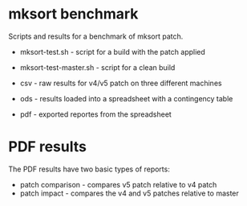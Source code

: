 # mksort benchmark

Scripts and results for a benchmark of mksort patch.

- mksort-test.sh - script for a build with the patch applied
- mksort-test-master.sh - script for a clean build

- csv - raw results for v4/v5 patch on three different machines
- ods - results loaded into a spreadsheet with a contingency table
- pdf - exported reportes from the spreadsheet 


# PDF results

The PDF results have two basic types of reports:

- patch comparison - compares v5 patch relative to v4 patch
- patch impact - compares the v4 and v5 patches relative to master
